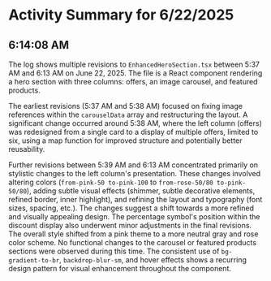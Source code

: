# Activity Summary for 6/22/2025

## 6:14:08 AM
The log shows multiple revisions to `EnhancedHeroSection.tsx` between 5:37 AM and 6:13 AM on June 22, 2025.  The file is a React component rendering a hero section with three columns: offers, an image carousel, and featured products.

The earliest revisions (5:37 AM and 5:38 AM) focused on fixing image references within the `carouselData` array and restructuring the layout.  A significant change occurred around 5:38 AM, where the left column (offers) was redesigned from a single card to a display of multiple offers, limited to six, using a map function for improved structure and potentially better reusability.

Further revisions between 5:39 AM and 6:13 AM concentrated primarily on stylistic changes to the left column's presentation. These changes involved altering colors (`from-pink-50 to-pink-100` to `from-rose-50/80 to-pink-50/80`), adding subtle visual effects (shimmer, subtle decorative elements, refined border, inner highlight), and refining the layout and typography (font sizes, spacing, etc.). The changes suggest a shift towards a more refined and visually appealing design. The percentage symbol's position within the discount display also underwent minor adjustments in the final revisions.  The overall style shifted from a pink theme to a more neutral gray and rose color scheme.  No functional changes to the carousel or featured products sections were observed during this time.  The consistent use of `bg-gradient-to-br`, `backdrop-blur-sm`, and hover effects shows a recurring design pattern for visual enhancement throughout the component.
